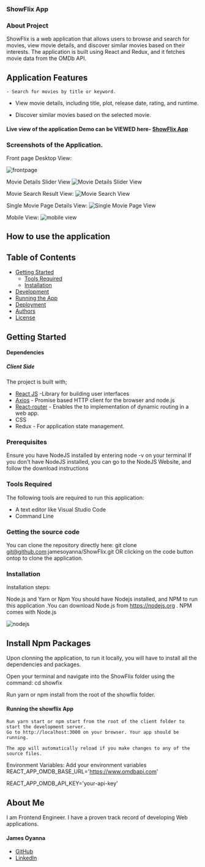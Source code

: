 ### ShowFlix App

### About Project
 ShowFlix is a web application that allows users to browse and search for movies, view movie details, and discover similar movies based on their interests. The application is built using React and Redux, and it fetches movie data from the OMDb API.

## Application Features
    - Search for movies by title or keyword.

   - View movie details, including title, plot, release date, rating, and runtime.

   - Discover similar movies based on the selected movie.


#### Live view of the application Demo can be VIEWED here- [ShowFlix App](https://showfix.netlify.app/)


### Screenshots of the Application.

Front page Desktop View:

![frontpage](https://github.com/jamesoyanna/ShowFix/assets/26815113/c5f1e3af-8214-4ee7-8b87-85b528ee3203)


Movie Details Slider View
![Movie Details Slider View](https://github.com/jamesoyanna/ShowFix/assets/26815113/e4315938-4742-4ce3-a2b3-4664404bac12)


Movie Search Result View:
![Movie Search View](https://github.com/jamesoyanna/ShowFix/assets/26815113/3c42229a-eed5-47cd-8ba6-144e7a7cfcd7)


Single Movie Page Details View:
![Single Movie Page View](https://github.com/jamesoyanna/ShowFix/assets/26815113/28ebc0b2-8422-4d8b-b60b-a88ad68b4024)


Mobile View:
![mobile view](https://github.com/jamesoyanna/ShowFix/assets/26815113/0b8c3e5d-8a62-470c-a3ff-cf3820b014b3)


## How to use the application

## Table of Contents
- [Getting Started](#getting-started)
	- [Tools Required](#tools-required)
	- [Installation](#installation)
- [Development](#development)
- [Running the App](#running-the-app)
- [Deployment](#deployment)
- [Authors](#authors)
- [License](#license)

## Getting Started

#### Dependencies
##### Client Side

The project is built with;
* [React JS](https://beta.reactjs.org/) -Library for building user interfaces
* [Axios](https://axios-http.com) - Promise based HTTP client for the browser and node.js
* [React-router](https://reactrouter.com) - Enables the to implementation of dynamic routing in a web 
app.
* CSS 
* Redux  - For application state management.

 
### Prerequisites
Ensure you have NodeJS installed by entering node -v on your terminal If you don't have NodeJS installed, you can go to the NodeJS Website, and follow the download instructions


### Tools Required
The following tools are required to run this application:

* A text editor like Visual Studio Code
* Command Line

### Getting the source code
You can clone the repository directly here:
git clone git@github.com:jamesoyanna/ShowFlix.git
OR clicking on the code button ontop to clone the application.

### Installation
Installation steps:

Node.js and Yarn or Npm
You should have Nodejs installed, and NPM to run this application .You can download Node.js from https://nodejs.org . NPM comes with Node.js

![nodejs](https://user-images.githubusercontent.com/26815113/132867561-bf2ec1a2-cd63-461f-95dd-e95c1c6676c7.PNG)

## Install Npm Packages
Upon clonning the application, to run it locally, you will have to install all the dependencies and packages. 

Open your terminal and navigate into the ShowFlix folder using the command:
cd showfix

 Run yarn or npm install from the root of the showflix folder.



#### Running the showflix App

  ``` 
Run yarn start or npm start from the root of the client folder to start the development server. 
Go to http://localhost:3000 on your browser. Your app should be running.

The app will automatically reload if you make changes to any of the source files.
  ```


Environment Variables:
Add your environment variables
REACT_APP_OMDB_BASE_URL='https://www.omdbapi.com'

REACT_APP_OMDB_API_KEY='your-api-key'


## About Me 
I am Frontend Engineer. I have a proven track record of developing Web applications. 


#### James Oyanna
* [GitHub](https://github.com/jamesoyanna)
* [LinkedIn](https://www.linkedin.com/in/jamesoyanna)


